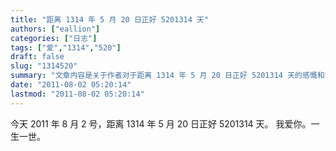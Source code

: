 ```yaml
---
title: "距离 1314 年 5 月 20 日正好 5201314 天"
authors: ["eallion"]
categories: ["日志"]
tags: ["爱","1314","520"]
draft: false
slug: "1314520"
summary: "文章内容是关于作者对于距离 1314 年 5 月 20 日正好 5201314 天的感慨和表达爱意。"
date: "2011-08-02 05:20:14"
lastmod: "2011-08-02 05:20:14"
---
```


今天 2011 年 8 月 2 号，距离 1314 年 5 月 20 日正好 5201314 天。
我爱你。一生一世。

